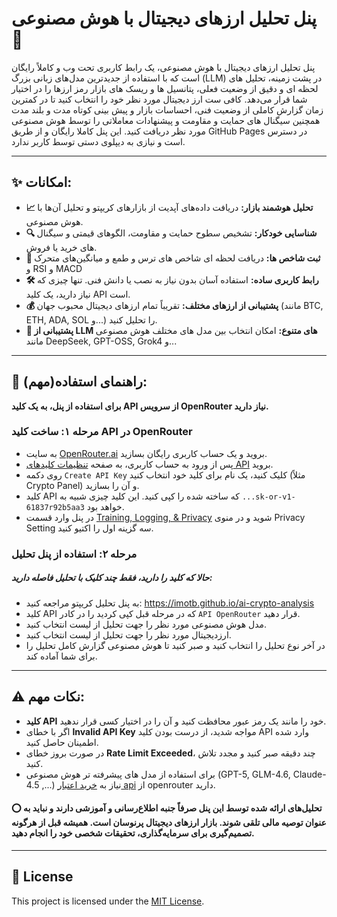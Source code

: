 # پنل تحلیل ارزهای دیجیتال با هوش مصنوعی 🤖
پنل تحلیل ارزهای دیجیتال با هوش مصنوعی، یک رابط کاربری تحت وب و کاملاً رایگان است که با استفاده از جدیدترین مدل‌های زبانی بزرگ (LLM) در پشت ‌زمینه، تحلیل‌ های لحظه‌ ای و دقیق از وضعیت فعلی، پتانسیل ها و ریسک های بازار رمز ارزها را در اختیار شما قرار می‌دهد.
کافی ‌ست ارز دیجیتال مورد نظر خود را انتخاب کنید تا در کمترین زمان گزارش کاملی از وضعیت فنی، احساسات بازار و پیش‌ بینی کوتاه ‌مدت و بلند مدت همچنین سیگنال های حمایت و مقاومت و پیشنهادات معاملاتی را توسط هوش مصنوعی مورد نظر دریافت کنید.
این پنل کاملا رایگان و از طریق GitHub Pages در دسترس است و نیازی به دیپلوی دستی توسط کاربر ندارد.

---
## ✨ امکانات:
- **📈 تحلیل هوشمند بازار:** دریافت داده‌های آپدیت از بازارهای کریپتو و تحلیل آن‌ها با هوش مصنوعی.
- **🔍 شناسایی خودکار:** تشخیص سطوح حمایت و مقاومت، الگوهای قیمتی و سیگنال‌ های خرید یا فروش.
- **🎯 ثبت شاخص ها:** دریافت لحظه ای شاخص های ترس و طمع و میانگین‌های متحرک و RSI و MACD
- **🛠 رابط کاربری ساده:** استفاده آسان بدون نیاز به نصب یا دانش فنی. تنها چیزی که نیاز دارید، یک کلید API است.
- **💰 پشتیبانی از ارزهای مختلف:** تقریباً تمام ارزهای دیجیتال محبوب جهان (مانند BTC, ETH, ADA, SOL و...) را تحلیل کنید.
- **🤖 پشتیبانی از LLM های متنوع:** امکان انتخاب بین مدل‌ های مختلف هوش مصنوعی مانند DeepSeek, GPT-OSS, Grok4 و...

---
## 🚀 راهنمای استفاده(مهم):
****برای استفاده از پنل، به یک کلید API از سرویس OpenRouter نیاز دارید.****


### مرحله ۱: ساخت کلید API در OpenRouter
- به سایت [OpenRouter.ai](https://openrouter.ai) بروید و یک حساب کاربری رایگان بسازید.
- پس از ورود به حساب کاربری، به صفحه [تنظیمات کلیدهای API](https://openrouter.ai/settings/keys) بروید.
- روی دکمه `Create API Key` کلیک کنید، یک نام برای کلید خود انتخاب کنید (مثلاً Crypto Panel) و آن را بسازید.
- کلید API که ساخته شده را کپی کنید. این کلید چیزی شبیه به `...sk-or-v1-61837r92b5aa3` خواهد بود.
- در پنل وارد قسمت [Training, Logging, & Privacy](https://openrouter.ai/settings/privacy) شوید و در منوی Privacy Setting سه گزینه اول را اکتیو کنید.

### مرحله ۲: استفاده از پنل تحلیل
##### حالا که کلید را دارید، فقط چند کلیک با تحلیل فاصله دارید:
- به پنل تحلیل کریپتو مراجعه کنید: https://imotb.github.io/ai-crypto-analysis
- کلید API که در مرحله قبل کپی کردید را در کادر `API OpenRouter` قرار دهید.
- مدل هوش مصنوعی مورد نظر را جهت تحلیل از لیست انتخاب کنید.
- ارزدیجیتال مورد نظر را جهت تحلیل از لیست انتخاب کنید.
- در آخر نوع تحلیل را انتخاب کنید و صبر کنید تا هوش مصنوعی گزارش کامل تحلیل را برای شما آماده کند.
---
## ⚠️ نکات مهم:
- **کلید API** خود را مانند یک رمز عبور محافظت کنید و آن را در اختیار کسی قرار ندهید.
- اگر با خطای **Invalid API Key** مواجه شدید، از درست بودن کلید API وارد شده اطمینان حاصل کنید.
- در صورت بروز خطای **Rate Limit Exceeded**، چند دقیقه صبر کنید و مجدد تلاش کنید.
- برای استفاده از مدل های پیشرفته تر هوش مصنوعی (GPT-5, GLM-4.6, Claude-4.5 ,...) نیاز به [خرید اعتبار api](https://openrouter.ai/settings/credits) از openrouter دارید.

#### ⭕️ تحلیل‌های ارائه شده توسط این پنل صرفاً جنبه اطلاع‌رسانی و آموزشی دارند و نباید به عنوان توصیه مالی تلقی شوند. بازار ارزهای دیجیتال پرنوسان است. همیشه قبل از هرگونه تصمیم‌گیری برای سرمایه‌گذاری، تحقیقات شخصی خود را انجام دهید.
---

## 📜 License
This project is licensed under the [MIT License](https://github.com/imotb/ai-crypto-analysis/raw/refs/heads/main/LICENSE).






